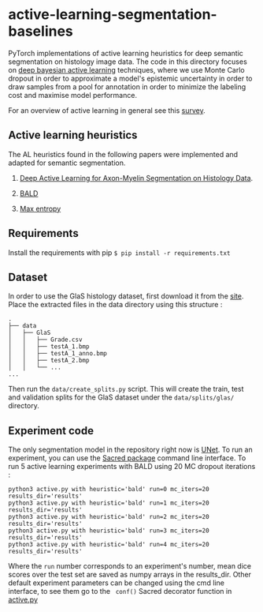 # active-learning-segmentation-baselines

PyTorch implementations of active learning heuristics for deep semantic segmentation on histology image data. 
The code in this directory focuses on [deep bayesian active learning](https://arxiv.org/abs/1703.02910) techniques, 
where we use Monte Carlo dropout in order to approximate a model's epistemic uncertainty in order to draw samples from a
pool for annotation in order to minimize the labeling cost and maximise model performance.

For an overview of active learning in general see this [survey](http://burrsettles.com/pub/settles.activelearning.pdf).

## Active learning heuristics

The AL heuristics found in the following papers were implemented and adapted for semantic segmentation.

1. [Deep Active Learning for Axon-Myelin Segmentation on Histology Data](https://arxiv.org/abs/1907.05143).

2. [BALD](https://arxiv.org/abs/1703.02910)

3. [Max entropy](https://arxiv.org/abs/1703.02910)

## Requirements

Install the requirements with pip ```$ pip install -r requirements.txt```

## Dataset

In order to use the GlaS histology dataset, first download it from the [site](https://warwick.ac.uk/fac/sci/dcs/research/tia/glascontest/download/).
Place the extracted files in the data directory using this structure :

```
.
├── data
│   ├── GlaS
│   │   ├── Grade.csv
│   │   ├── testA_1.bmp
│   │   ├── testA_1_anno.bmp
│   │   ├── testA_2.bmp
│   │   └── ...
...
```

Then run the ``` data/create_splits.py ``` script. This will create the train, test and validation splits 
for the GlaS dataset under the ```data/splits/glas/``` directory.

## Experiment code

The only segmentation model in the repository right now is [UNet](https://arxiv.org/abs/1505.04597). 
To run an experiment, you can use the [Sacred package](https://pypi.org/project/sacred/) command line interface. 
To run 5 active learning experiments with BALD using 20 MC dropout iterations : 

```
python3 active.py with heuristic='bald' run=0 mc_iters=20 results_dir='results'
python3 active.py with heuristic='bald' run=1 mc_iters=20 results_dir='results'
python3 active.py with heuristic='bald' run=2 mc_iters=20 results_dir='results'
python3 active.py with heuristic='bald' run=3 mc_iters=20 results_dir='results'
python3 active.py with heuristic='bald' run=4 mc_iters=20 results_dir='results'
```

Where the ```run``` number corresponds to an experiment's number, mean dice scores over the test set are saved as numpy 
arrays in the results_dir. Other default experiment parameters can be changed using the cmd line interface, to see them
 go to the ``` conf()``` Sacred decorator function in [active.py](active.py)
